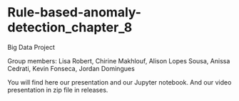 # Rule-based-anomaly-detection_chapter_8 

Big Data Project 

Group members: Lisa Robert, Chirine Makhlouf, Alison Lopes Sousa, Anissa Cedrati, Kevin Fonseca, Jordan Domingues

You will find here our presentation and our Jupyter notebook. And our video presentation in zip file in releases.
